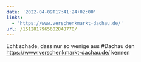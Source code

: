 ```yaml
---
date: '2022-04-09T17:41:24+02:00'
links:
  - 'https://www.verschenkmarkt-dachau.de/'
url: /1512817965602848770/
---
```

Echt schade, dass nur so wenige aus #Dachau den https://www.verschenkmarkt-dachau.de/ kennen

